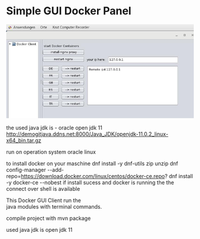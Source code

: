 
Simple GUI Docker  Panel
============================================================   
![image](https://github.com/demogitjava/demodatabase/blob/master/screenshotguiserverpanel.jpg?raw=true)


the used java jdk is - oracle open jdk 11
http://demogitjava.ddns.net:8000/Java_JDK/openjdk-11.0.2_linux-x64_bin.tar.gz


run on operation system oracle linux

to install docker on your maschine 
dnf install -y dnf-utils zip unzip
dnf config-manager --add-repo=https://download.docker.com/linux/centos/docker-ce.repo?
dnf install -y docker-ce --nobest
if install sucess and docker is running the the connect over shell is available


This Docker GUI Client run the    
java modules with terminal commands.


compile project with
mvn package

used java jdk is 
open jdk 11

